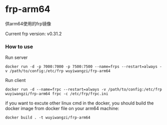# frp-arm64
供arm64使用的frp镜像

Current frp version: v0.31.2

### How to use

Run server

```shell
docker run -d -p 7000:7000 -p 7500:7500 --name=frps --restart=always -v /path/to/config:/etc/frp wuyiwangzi/frp-arm64
```

Run client

```shell
docker run -d --name=frpc --restart=always -v /path/to/config:/etc/frp wuyiwangzi/frp-arm64 frpc -c /etc/frp/frpc.ini
```

if you want to excute other linux cmd in the docker, you should build the docker image from docker file on your arm64 machine:

```shell
docker build . -t wuyiwangzi/frp-arm64
```
